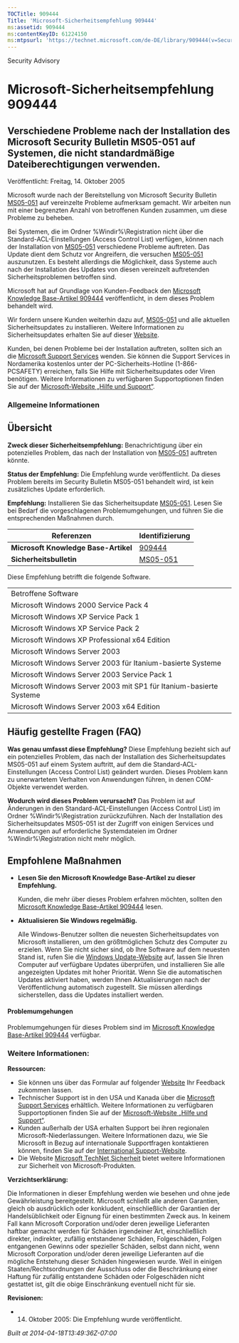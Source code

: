 ```yaml
---
TOCTitle: 909444
Title: 'Microsoft-Sicherheitsempfehlung 909444'
ms:assetid: 909444
ms:contentKeyID: 61224150
ms:mtpsurl: 'https://technet.microsoft.com/de-DE/library/909444(v=Security.10)'
---
```


Security Advisory

Microsoft-Sicherheitsempfehlung 909444
======================================

Verschiedene Probleme nach der Installation des Microsoft Security Bulletin MS05-051 auf Systemen, die nicht standardmäßige Dateiberechtigungen verwenden.
----------------------------------------------------------------------------------------------------------------------------------------------------------

Veröffentlicht: Freitag, 14. Oktober 2005

Microsoft wurde nach der Bereitstellung von Microsoft Security Bulletin [MS05-051](http://www.microsoft.com/germany/technet/sicherheit/bulletins/ms05-051.mspx) auf vereinzelte Probleme aufmerksam gemacht. Wir arbeiten nun mit einer begrenzten Anzahl von betroffenen Kunden zusammen, um diese Probleme zu beheben.

Bei Systemen, die im Ordner %Windir%\\Registration nicht über die Standard-ACL-Einstellungen (Access Control List) verfügen, können nach der Installation von [MS05-051](http://www.microsoft.com/germany/technet/sicherheit/bulletins/ms05-051.mspx) verschiedene Probleme auftreten. Das Update dient dem Schutz vor Angreifern, die versuchen [MS05-051](http://www.microsoft.com/germany/technet/sicherheit/bulletins/ms05-051.mspx) auszunutzen. Es besteht allerdings die Möglichkeit, dass Systeme auch nach der Installation des Updates von diesen vereinzelt auftretenden Sicherheitsproblemen betroffen sind.

Microsoft hat auf Grundlage von Kunden-Feedback den [Microsoft Knowledge Base-Artikel 909444](http://support.microsoft.com/kb/909444/en-us) veröffentlicht, in dem dieses Problem behandelt wird.

Wir fordern unsere Kunden weiterhin dazu auf, [MS05-051](http://www.microsoft.com/germany/technet/sicherheit/bulletins/ms05-051.mspx) und alle aktuellen Sicherheitsupdates zu installieren. Weitere Informationen zu Sicherheitsupdates erhalten Sie auf dieser [Website](http://www.microsoft.com/security/).

Kunden, bei denen Probleme bei der Installation auftreten, sollten sich an die [Microsoft Support Services](http://go.microsoft.com/fwlink/?linkid=21131) wenden. Sie können die Support Services in Nordamerika kostenlos unter der PC-Sicherheits-Hotline (1-866-PCSAFETY) erreichen, falls Sie Hilfe mit Sicherheitsupdates oder Viren benötigen. Weitere Informationen zu verfügbaren Supportoptionen finden Sie auf der [Microsoft-Website „Hilfe und Support“](http://support.microsoft.com/).

### Allgemeine Informationen

Übersicht
---------

<span></span>
**Zweck dieser Sicherheitsempfehlung:** Benachrichtigung über ein potenzielles Problem, das nach der Installation von [MS05-051](http://www.microsoft.com/germany/technet/sicherheit/bulletins/ms05-051.mspx) auftreten könnte.

**Status der Empfehlung:** Die Empfehlung wurde veröffentlicht. Da dieses Problem bereits im Security Bulletin MS05-051 behandelt wird, ist kein zusätzliches Update erforderlich.

**Empfehlung:** Installieren Sie das Sicherheitsupdate [MS05-051](http://www.microsoft.com/germany/technet/sicherheit/bulletins/ms05-051.mspx). Lesen Sie bei Bedarf die vorgeschlagenen Problemumgehungen, und führen Sie die entsprechenden Maßnahmen durch.

| Referenzen                           | Identifizierung                                                                         |
|--------------------------------------|-----------------------------------------------------------------------------------------|
| **Microsoft Knowledge Base-Artikel** | [909444](http://support.microsoft.com/kb/909444/en-us)                                  |
| **Sicherheitsbulletin**              | [MS05-051](http://www.microsoft.com/germany/technet/sicherheit/bulletins/ms05-051.mspx) |

Diese Empfehlung betrifft die folgende Software.

|                                                                    |
|--------------------------------------------------------------------|
| Betroffene Software                                                |
| Microsoft Windows 2000 Service Pack 4                              |
| Microsoft Windows XP Service Pack 1                                |
| Microsoft Windows XP Service Pack 2                                |
| Microsoft Windows XP Professional x64 Edition                      |
| Microsoft Windows Server 2003                                      |
| Microsoft Windows Server 2003 für Itanium-basierte Systeme         |
| Microsoft Windows Server 2003 Service Pack 1                       |
| Microsoft Windows Server 2003 mit SP1 für Itanium-basierte Systeme |
| Microsoft Windows Server 2003 x64 Edition                          |

Häufig gestellte Fragen (FAQ)
-----------------------------

<span></span>
**Was genau umfasst diese Empfehlung?**
Diese Empfehlung bezieht sich auf ein potenzielles Problem, das nach der Installation des Sicherheitsupdates MS05-051 auf einem System auftritt, auf dem die Standard-ACL-Einstellungen (Access Control List) geändert wurden. Dieses Problem kann zu unerwartetem Verhalten von Anwendungen führen, in denen COM-Objekte verwendet werden.

**Wodurch wird dieses Problem verursacht?**
Das Problem ist auf Änderungen in den Standard-ACL-Einstellungen (Access Control List) im Ordner %Windir%\\Registration zurückzuführen. Nach der Installation des Sicherheitsupdates MS05-051 ist der Zugriff von einigen Services und Anwendungen auf erforderliche Systemdateien im Ordner %Windir%\\Registration nicht mehr möglich.

Empfohlene Maßnahmen
--------------------

<span></span>
-   **Lesen Sie den Microsoft Knowledge Base-Artikel zu dieser Empfehlung.**

    Kunden, die mehr über dieses Problem erfahren möchten, sollten den [Microsoft Knowledge Base-Artikel 909444](http://support.microsoft.com/kb/909444/en-us) lesen.

-   **Aktualisieren Sie Windows regelmäßig.**

    Alle Windows-Benutzer sollten die neuesten Sicherheitsupdates von Microsoft installieren, um den größtmöglichen Schutz des Computer zu erzielen. Wenn Sie nicht sicher sind, ob Ihre Software auf dem neuesten Stand ist, rufen Sie die [Windows Update-Website](http://windowsupdate.microsoft.com/) auf, lassen Sie Ihren Computer auf verfügbare Updates überprüfen, und installieren Sie alle angezeigten Updates mit hoher Priorität. Wenn Sie die automatischen Updates aktiviert haben, werden Ihnen Aktualisierungen nach der Veröffentlichung automatisch zugestellt. Sie müssen allerdings sicherstellen, dass die Updates installiert werden.

#### Problemumgehungen

Problemumgehungen für dieses Problem sind im [Microsoft Knowledge Base-Artikel 909444](http://support.microsoft.com/kb/909444/en-us) verfügbar.

### Weitere Informationen:

**Ressourcen:**

-   Sie können uns über das Formular auf folgender [Website](https://support.microsoft.com/common/survey.aspx?scid=sw;en;1257&amp;showpage=1&amp;ws=technet&amp;sd=tech) Ihr Feedback zukommen lassen.
-   Technischer Support ist in den USA und Kanada über die [Microsoft Support Services](http://go.microsoft.com/fwlink/?linkid=21131) erhältlich. Weitere Informationen zu verfügbaren Supportoptionen finden Sie auf der [Microsoft-Website „Hilfe und Support“](http://support.microsoft.com/).
-   Kunden außerhalb der USA erhalten Support bei ihren regionalen Microsoft-Niederlassungen. Weitere Informationen dazu, wie Sie Microsoft in Bezug auf internationale Supportfragen kontaktieren können, finden Sie auf der [International Support-Website](http://go.microsoft.com/fwlink/?linkid=21155).
-   Die Website [Microsoft TechNet Sicherheit](http://www.microsoft.com/germany/technet/sicherheit/default.mspx) bietet weitere Informationen zur Sicherheit von Microsoft-Produkten.

**Verzichtserklärung:**

Die Informationen in dieser Empfehlung werden wie besehen und ohne jede Gewährleistung bereitgestellt. Microsoft schließt alle anderen Garantien, gleich ob ausdrücklich oder konkludent, einschließlich der Garantien der Handelsüblichkeit oder Eignung für einen bestimmten Zweck aus. In keinem Fall kann Microsoft Corporation und/oder deren jeweilige Lieferanten haftbar gemacht werden für Schäden irgendeiner Art, einschließlich direkter, indirekter, zufällig entstandener Schäden, Folgeschäden, Folgen entgangenen Gewinns oder spezieller Schäden, selbst dann nicht, wenn Microsoft Corporation und/oder deren jeweilige Lieferanten auf die mögliche Entstehung dieser Schäden hingewiesen wurde. Weil in einigen Staaten/Rechtsordnungen der Ausschluss oder die Beschränkung einer Haftung für zufällig entstandene Schäden oder Folgeschäden nicht gestattet ist, gilt die obige Einschränkung eventuell nicht für sie.

**Revisionen:**

-   14. Oktober 2005: Die Empfehlung wurde veröffentlicht.

*Built at 2014-04-18T13:49:36Z-07:00*
